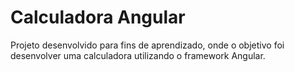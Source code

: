 # Calculadora Angular

Projeto desenvolvido para fins de aprendizado, onde o objetivo foi desenvolver uma calculadora utilizando o framework Angular.
